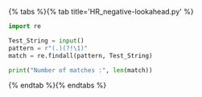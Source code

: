 {% tabs %}{% tab title='HR_negative-lookahead.py' %}

```py
import re

Test_String = input()
pattern = r"(.)(?!\1)"
match = re.findall(pattern, Test_String)

print("Number of matches :", len(match))
```

{% endtab %}{% endtabs %}
